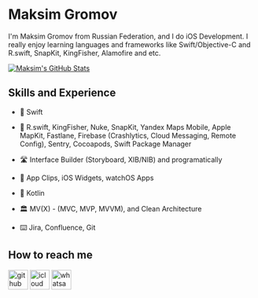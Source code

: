 # Maksim Gromov
I'm Maksim Gromov from Russian Federation, and I do iOS Development. I really enjoy learning languages and frameworks like Swift/Objective-C and R.swift, SnapKit, KingFisher, Alamofire and etc.

<a href="https://github.com/maksimgromov/maksimgromov">
  <img align="center" src="https://github-readme-stats.vercel.app/api?username=maksimgromov&show_icons=true&line_height=27&count_private=true&title_color=ffffff&text_color=c9cacc&icon_color=2bbc8a&bg_color=1d1f21" alt="Maksim's GitHub Stats" />
</a>


## Skills and Experience
* 📱 Swift
* 🍮 R.swift, KingFisher, Nuke, SnapKit, Yandex Maps Mobile, Apple MapKit, Fastlane, Firebase (Crashlytics, Cloud Messaging, Remote Config), Sentry, Cocoapods, Swift Package Manager
* 🛣 Interface Builder (Storyboard, XIB/NIB) and programatically
* 🍏 App Clips, iOS Widgets, watchOS Apps

* 🤖 Kotlin

* 🏛 MV(X) - (MVC, MVP, MVVM), and Clean Architecture
* ⌨️ Jira, Confluence, Git

## How to reach me
[<img src='https://cdn.jsdelivr.net/npm/simple-icons@3.0.1/icons/github.svg' alt='github' height='40'>](https://github.com/maksimgromov)  [<img src='https://cdn.jsdelivr.net/npm/simple-icons@3.0.1/icons/icloud.svg' alt='icloud' height='40'>](mailto:mgromov@icloud.com)  [<img src='https://cdn.jsdelivr.net/npm/simple-icons@3.0.1/icons/whatsapp.svg' alt='whatsapp' height='40'>](https://wa.me/+79138830288)  
